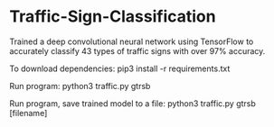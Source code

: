 # Traffic-Sign-Classification
Trained a deep convolutional neural network using TensorFlow to accurately classify 43 types of traffic signs with over 97% accuracy.

To download dependencies: pip3 install -r requirements.txt

Run program: python3 traffic.py gtrsb

Run program, save trained model to a file: python3 traffic.py gtrsb [filename]
